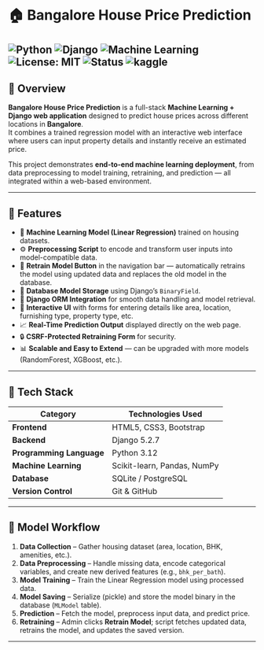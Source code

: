 # 🏠 Bangalore House Price Prediction

![Python](https://img.shields.io/badge/Python-3.12-blue.svg)
![Django](https://img.shields.io/badge/Framework-Django-darkgreen.svg)
![Machine Learning](https://img.shields.io/badge/Model-Linear%20Regression-orange.svg)
![License: MIT](https://img.shields.io/badge/License-MIT-yellow.svg)
![Status](https://img.shields.io/badge/Status-Active-success.svg)
![kaggle](https://www.kaggle.com/sydsxdiq)
---

## 📘 Overview

**Bangalore House Price Prediction** is a full-stack **Machine Learning + Django web application** designed to predict house prices across different locations in **Bangalore**.  
It combines a trained regression model with an interactive web interface where users can input property details and instantly receive an estimated price.

This project demonstrates **end-to-end machine learning deployment**, from data preprocessing to model training, retraining, and prediction — all integrated within a web-based environment.

---

## 🚀 Features

- 🧠 **Machine Learning Model (Linear Regression)** trained on housing datasets.
- ⚙️ **Preprocessing Script** to encode and transform user inputs into model-compatible data.
- 🔄 **Retrain Model Button** in the navigation bar — automatically retrains the model using updated data and replaces the old model in the database.
- 💾 **Database Model Storage** using Django’s `BinaryField`.
- 🧩 **Django ORM Integration** for smooth data handling and model retrieval.
- 🧍 **Interactive UI** with forms for entering details like area, location, furnishing type, property type, etc.
- 📈 **Real-Time Prediction Output** displayed directly on the web page.
- 🔒 **CSRF-Protected Retraining Form** for security.
- 📊 **Scalable and Easy to Extend** — can be upgraded with more models (RandomForest, XGBoost, etc.).

---

## 🧮 Tech Stack

| Category | Technologies Used |
|-----------|-------------------|
| **Frontend** | HTML5, CSS3, Bootstrap |
| **Backend** | Django 5.2.7 |
| **Programming Language** | Python 3.12 |
| **Machine Learning** | Scikit-learn, Pandas, NumPy |
| **Database** | SQLite / PostgreSQL |
| **Version Control** | Git & GitHub |

---

## 🧠 Model Workflow

1. **Data Collection** – Gather housing dataset (area, location, BHK, amenities, etc.).
2. **Data Preprocessing** – Handle missing data, encode categorical variables, and create new derived features (e.g., `bhk_per_bath`).
3. **Model Training** – Train the Linear Regression model using processed data.
4. **Model Saving** – Serialize (pickle) and store the model binary in the database (`MLModel` table).
5. **Prediction** – Fetch the model, preprocess input data, and predict price.
6. **Retraining** – Admin clicks **Retrain Model**; script fetches updated data, retrains the model, and updates the saved version.

---
